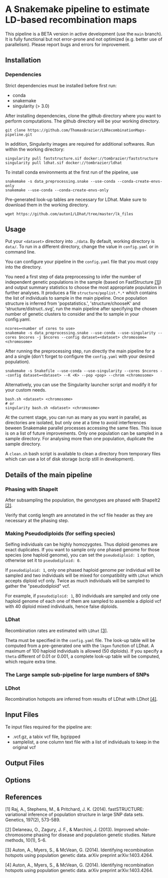 # A Snakemake pipeline to estimate LD-based recombination maps


This pipeline is a BETA version in active development (use the `main` branch). It is fully functional but not error-prone and not optimized (e.g. better use of parallelism). Please report bugs and errors for improvement.


## Installation

### Dependencies

Strict dependencies must be installed before first run:
- conda
- snakemake
- singularity (> 3.0)

After installing dependencies, clone the github directory where you want to perform computations. The github directory will be your working directory.

```
git clone https://github.com/ThomasBrazier/LDRecombinationMaps-pipeline.git 
```

In addition, Singularity images are required for additional softwares. Run within the working directory:

```
singularity pull faststructure.sif docker://tombrazier/faststructure
singularity pull ldhat.sif docker://tombrazier/ldhat
```

To install conda environments at the first run of the pipeline, use

```
snakemake -s data_preprocessing.snake --use-conda --conda-create-envs-only
snakemake --use-conda --conda-create-envs-only
```

Pre-generated look-up tables are necessary for LDhat. Make sure to download them in the working directory.

```
wget https://github.com/auton1/LDhat/tree/master/lk_files
```


## Usage

Put your `<dataset>` directory into `./data`.
By default, working directory is `data/`. To run in a different directory, change the value in `config.yaml` or in command line.

You can configure your pipeline in the `config.yaml` file that you must copy into the <dataset> directory.

You need a first step of data preprocessing to infer the number of independent genetic populations in the sample (based on FastStructure [[1]](#1)) and output summary statistics to choose the most appropriate population in further analyses. It produces a file `structure/poplist.*.*` which contains the list of individuals to sample in the main pipeline.
Once population structure is inferred from 'popstatistics.<K>', 'structure/chooseK' and 'structure/distruct.<K>.svg', run the main pipeline after specifying the chosen <K> number of genetic clusters to consider and the <population> to sample in your config.yaml.

```
ncores=<number of cores to use>
snakemake -s data_preprocessing.snake --use-conda --use-singularity --cores $ncores -j $ncores --config dataset=<dataset> chromosome=<chromosome>
```

After running the preprocessing step, run directly the main pipeline for a <dataset> and a single <chromosome> (don't forget to configure the `config.yaml` with your desired population).

```
snakemake -s Snakefile --use-conda --use-singularity --cores $ncores --config dataset=<dataset> --K <K> --pop <pop> --chrom <chromosome>
```

Alternatively, you can use the Singularity launcher script and modify it for your custom needs.

```
bash.sh <dataset> <chromosome>
# or
singularity bash.sh <dataset> <chromosome>
```

At the current stage, you can run as many <dataset> as you want in parallel, as directories are isolated, but only one <chromosome> at a time to avoid interferences beween Snakemake parallel processes accessing the same files. This issue is on a list of future improvements.
Only one population can be sampled in a sample directory. For analysing more than one population, duplicate the sample directory.


A `clean.sh` bash script is available to clean a <dataset> directory from temporary files which can use a lot of disk storage (scrip still in development).


## Details of the main pipeline


### Phasing with ShapeIt

After subsampling the population, the genotypes are phased with ShapeIt2 [[2]](#2). 

Verify that contig length are annotated in the vcf file header as they are necessary at the phasing step.

### Making Pseudodiploids (for selfing species)

Selfing individuals can be highly homozygotes. Thus diploid genomes are exact duplicates. If you want to sample only one phased genome for those species (one haploid genome), you can set the `pseudodiploid: 1` option, otherwise set it to `pseudodiploid: 0`.

If `pseudodiploid: 1`, only one phased haploid genome per individual will be sampled and two individuals will be mixed for compatibility with `LDhat` which accepts diploid vcf only. Twice as much individuals will be sampled to gather the "pseudodiploid" vcf.

For example, if `pseudodiploid: 1`, 80 individuals are sampled and only one haploid genome of each one of them are sampled to assemble a diploid vcf with 40 diploid mixed individuals, hence false diploids.


### LDhat

Recombination rates are estimated with `LDhat` [[3]](#3).

Theta must be specified in the `config.yaml` file. The look-up table will be computed from a pre-generated one with the `lkgen` function of LDhat. A maximum of 100 haploid individuals is allowed (50 diploids). If you specify a `theta` different of 0.01 or 0.001, a complete look-up table will be computed, which require extra time. 


### The Large sample sub-pipeline for large numbers of SNPs



### LDhot

Recombination hotspots are inferred from results of LDhat with LDhot [[4]]("4").


## Input Files


Te input files required for the pipeline are:

* <dataset>.vcf.gz, a tabix vcf file, bgzipped
* samplelist, a one column text file with a list of individuals to keep in the original vcf


## Output Files



## Options





## References

<a id="1">[1]</a> 
Raj, A., Stephens, M., & Pritchard, J. K. (2014).
fastSTRUCTURE: variational inference of population structure in large SNP data sets.
Genetics, 197(2), 573-589.

<a id="2">[2]</a>
Delaneau, O., Zagury, J. F., & Marchini, J. (2013).
Improved whole-chromosome phasing for disease and population genetic studies.
Nature methods, 10(1), 5-6.

<a id="3">[3]</a>
Auton, A., Myers, S., & McVean, G. (2014).
Identifying recombination hotspots using population genetic data.
arXiv preprint arXiv:1403.4264.

<a id="4">[4]</a>
Auton, A., Myers, S., & McVean, G. (2014).
Identifying recombination hotspots using population genetic data.
arXiv preprint arXiv:1403.4264.

